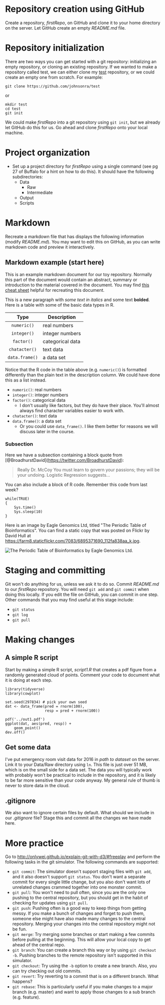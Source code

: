 Repository creation using GitHub
================================

Create a repository, *firstRepo*, on GitHub and clone it to your home
directory on the server. Let GitHub create an empty *README.md* file.

Repository initialization
=========================

There are two ways you can get started with a git repository:
initializing an empty repository, or cloning an existing repository. If
we wanted to make a repository called test, we can either clone my
[test](https://github.com/johnsonra/test) repository, or we could create
an empty one from scratch. For example:

    git clone https://github.com/johnsonra/test

or

    mkdir test
    cd test
    git init

We could make *firstRepo* into a git repository using `git init`, but we
already let GitHub do this for us. Go ahead and clone *firstRepo* onto
your local machine.

Project organization
====================

-   Set up a project directory for *firstRepo* using a single command
    (see pg 27 of Buffalo for a hint on how to do this). It should have
    the following subdirectories:
    -   Data
        -   Raw
        -   Intermediate
    -   Output
    -   Scripts

Markdown
========

Recreate a markdown file that has displays the following information
(modify *README.md*). You may want to edit this on GitHub, as you can
write markdown code and preview it interactively.

Markdown example (start here)
-----------------------------

This is an example markdown document for our toy repository. Normally
this part of the document would contain an abstract, summary or
introduction to the material covered in the document. You may find [this
cheat
sheet](https://github.com/adam-p/markdown-here/wiki/Markdown-Cheatsheet)
helpful for recreating this document.

This is a new paragraph with *some text in italics* and some text
**bolded**. Here is a table with some of the basic data types in R.

<table>
<thead>
<tr class="header">
<th align="center">Type</th>
<th>Description</th>
</tr>
</thead>
<tbody>
<tr class="odd">
<td align="center"><code>numeric()</code></td>
<td>real numbers</td>
</tr>
<tr class="even">
<td align="center"><code>integer()</code></td>
<td>integer numbers</td>
</tr>
<tr class="odd">
<td align="center"><code>factor()</code></td>
<td>categorical data</td>
</tr>
<tr class="even">
<td align="center"><code>chatacter()</code></td>
<td>text data</td>
</tr>
<tr class="odd">
<td align="center"><code>data.frame()</code></td>
<td>a data set</td>
</tr>
</tbody>
</table>

Notice that the R code in the table above (e.g. `numeric()`) is
formatted differently than the plain text in the description column. We
could have done this as a list instead.

-   `numeric()`: real numbers
-   `integer()`: integer numbers
-   `factor()`: categorical data
    -   I don't usually like factors, but they do have their place.
        You'll almost always find character variables easier to
        work with.
-   `chatacter()`: text data
-   `data.frame()`: a data set
    -   Or you could use `data_frame()`. I like them better for reasons
        we will discuss later in the course.

### Subsection

Here we have a subsection containing a block quote from
\[@BroadhurstDavid\](<https://twitter.com/BroadhurstDavid>):

> Really Dr. McCoy You must learn to govern your passions; they will be
> your undoing. Logistic Regression suggests...

You can also include a block of R code. Remember this code from last
week?

    while(TRUE)
    {
        Sys.time()
        Sys.sleep(10)
    }

Here is an image by Eagle Genomics Ltd, titled "The Periodic Table of
Bioinformatics". You can find a static copy that was posted on Flickr by
David Hull at
<https://farm8.staticflickr.com/7083/6895371690_112fa838aa_k.jpg>.

![The Periodic Table of Bioinformatics by Eagle Genomics
Ltd.](https://farm8.staticflickr.com/7083/6895371690_112fa838aa_k.jpg)

Staging and committing
======================

Git won't do anything for us, unless we ask it to do so. Commit
*README.md* to our *firstRepo* repository. You will need `git add` and
`git commit` when doing this locally. If you edit the file on GitHub,
you can commit in one step. Other commands that you may find useful at
this stage include:

-   `git status`
-   `git log`
-   `git pull`

Making changes
==============

A simple R script
-----------------

Start by making a simple R script, *script1.R* that creates a pdf figure
from a randomly generated cloud of points. Comment your code to document
what it is doing at each step.

    library(tidyverse)
    library(cowplot)

    set.seed(297834) # pick your own seed
    dat <- data_frame(pred = rnorm(100),
                      resp = pred + rnorm(100))

    pdf('../out1.pdf')
    ggplot(dat, aes(pred, resp)) +
        geom_point()
    dev.off()

Get some data
-------------

I've put emergency room visit data for 2016 in *path to dataset* on the
server. Link it to your Data/Raw directory using `ln`. This file is just
over 51 MB, which is on the small side for a data set. The data you will
typically work with probably won't be practical to include in the
repository, and it is likely to be far more sensitive than your code
anyway. My general rule of thumb is never to store data in the cloud.

.gitignore
----------

We also want to ignore certain files by default. What should we include
in our *.gitignore* file? Stage this and commit all the changes we have
made here.

More practice
=============

Go to <http://onlywei.github.io/explain-git-with-d3/#freeplay> and
perform the following tasks in the git simulator. The following commands
are supported:

-   `git commit`: The simulator doesn't support staging files with
    `git add`, and it also doesn't support `git status`. You don't want
    a separate commit for every single little change, but you also don't
    want lots of unrelated changes crammed together into one
    monster commit.
-   `git pull`: You won't need to pull often, since you are the only one
    pushing to the central repository, but you should get in the habit
    of checking for updates using `git pull`.
-   `git push`: Pushing often is a good way to keep things from
    getting messy. If you make a bunch of changes and forget to push
    them, someone else might have also made many changes to the
    central repository. Merging your changes into the central repository
    might not be fun.
-   `git merge`: Try merging some branches or start making a few commits
    before pulling at the beginning. This will allow your local copy to
    get ahead of the central repo.
-   `git branch`: You can create a branch this way or by using
    `git checkout -b`. Pushing branches to the remote repository isn't
    supported in this simulator.
-   `git checkout`: Try using the `-b` option to create a new branch.
    Also, you can try checking out old commits.
-   `git revert`: Try reverting to a commit that is on a
    different branch. What happens?
-   `git rebase`: This is particularly useful if you make changes to a
    major branch (e.g. master) and want to apply those changes to a sub
    branch (e.g. feature).
